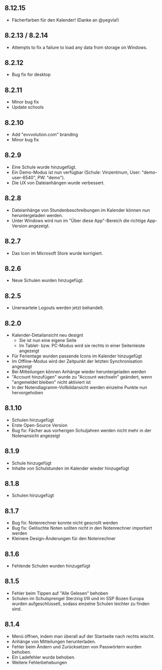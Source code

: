 ## 8.12.15
- Fächerfarben für den Kalender! (Danke an @yegvla!)

## 8.2.13 / 8.2.14
- Attempts to fix a failure to load any data from storage on Windows.

## 8.2.12
- Bug fix for desktop

## 8.2.11
- Minor bug fix
- Update schools

## 8.2.10
- Add "evvvolution.com" branding
- Minor bug fix

## 8.2.9
- Eine Schule wurde hinzugefügt.
- Ein Demo-Modus ist nun verfügbar (Schule: Vinzentinum, User: "demo-user-6540", PW: "demo").
- Die UX von Dateianhängen wurde verbessert.

## 8.2.8
- Dateianhänge von Stundenbeschreibungen im Kalender können nun heruntergeladen werden.
- Unter Windows wird nun im "Über diese App"-Bereich die richtige App-Version angezeigt.

## 8.2.7
- Das Icon im Microsoft Store wurde korrigiert.

## 8.2.6
- Neue Schulen wurden hinzugefügt.

## 8.2.5
- Unerwartete Logouts werden jetzt behandelt.

## 8.2.0
- Kalender-Detailansicht neu designt
  - Sie ist nun eine eigene Seite
  - Im Tablet- bzw. PC-Modus wird sie rechts in einer Seitenleiste angezeigt
- Für Ferientage wurden passende Icons im Kalender hinzugefügt
- Im Offline-Modus wird der Zeitpunkt der letzten Synchronisation angezeigt
- Bei Mitteilungen können Anhänge wieder heruntergeladen werden
- "Account hinzufügen" wurde zu "Account wechseln" geändert, wenn "angemeldet bleiben" nicht aktiviert ist
- In der Notendiagramm-Vollbildansicht werden einzelne Punkte nun hervorgehoben

## 8.1.10
- Schulen hinzugefügt
- Erste Open-Source Version
- Bug fix: Fächer aus vorherigen Schuljahren werden nicht mehr in der Notenansicht angezeigt

## 8.1.9
- Schule hinzugefügt
- Inhalte von Schulstunden im Kalender wieder hinzugefügt

## 8.1.8
- Schulen hinzugefügt

## 8.1.7
- Bug fix: Notenrechner konnte nicht gescrollt werden
- Bug fix: Gelöschte Noten sollten nicht in den Notenrechner importiert werden
- Kleinere Design-Änderungen für den Notenrechner

## 8.1.6
- Fehlende Schulen wurden hinzugefügt

## 8.1.5
- Fehler beim Tippen auf "Alle Gelesen" behoben
- Schulen im Schulsprengel Sterzing I/III und im SSP Bozen Europa wurden aufgeschlüsselt,
  sodass einzelne Schulen leichter zu finden sind.

## 8.1.4
- Menü öffnen, indem man überall auf der Startseite nach rechts wischt.
- Anhänge von Mitteilungen herunterladen.
- Fehler beim Ändern und Zurücksetzen von Passwörtern wurden behoben.
- Ein Ladefehler wurde behoben.
- Weitere Fehlerbehebungen
